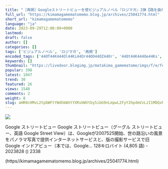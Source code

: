 ```yaml
---
title: "［再掲］Googleストリートビューを使ビジュアルノベル『ロジマガ』2弾【路を曲がれば〜北辺景〜】が9"
full_url: "https://kimamagamematomemo.blog.jp/archives/25041774.html"
short_url: "kimamagamematomemo"
language: "ja"
date: 2023-09-29T12:00:09+0900
lastmod: 
draft: false
author: []
categories: []
tags: ['ビジュアルノベル', 'ロジマガ', '再掲']
encoded_tags: ['44OT44K444Ol44Ki44Or44OO44OZ44Or', '44Ot44K444Oe44Ks', '5YaN5o6y']
keywords: []
thumbnail: "https://livedoor.blogimg.jp/matakima_gamematome/imgs/f/e/fef1f520.jpg"
popular: 398
latest: 1047
trend: 30
featured: 26
views: 1548
comments: 2
weight: 8
slug: aHR0cHMvL2tpbWFtYWdhbWVtYXRvbWVtby5ibG9nLmpwL2FyY2hpdmVzLzI1MDQxNzc0Lmh0bWw=
---
```


![](https://livedoor.blogimg.jp/matakima_gamematome/imgs/f/e/fef1f520.jpg)

Google ストリートビュー Google ストリートビュー（グーグル ストリートビュー、英語 Google Street View）は、Googleが2007525開始、世の路沿いの風景をパノラマ写真で提供インターネットサービスと、版の撮影サービスで旧Google インドアビュー（本では、Google… 128キロバイト (4,805 語) - 2023828 () 2338

(https//kimamagamematomemo.blog.jp/archives/25041774.html)

